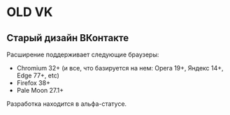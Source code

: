 # OLD VK
## Старый дизайн ВКонтакте

Расширение поддерживает следующие браузеры:
* Chromium 32+ (и все, что базируется на нем: Opera 19+, Яндекс 14+, Edge 77+, etc)
* Firefox 38+
* Pale Moon 27.1+

Разработка находится в альфа-статусе.
